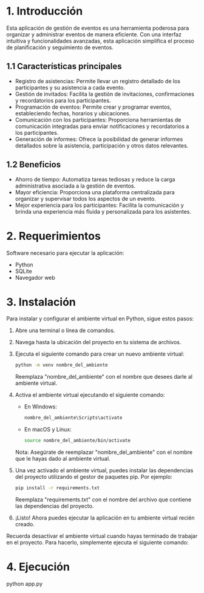 # 1. Introducción

Esta aplicación de gestión de eventos es una herramienta poderosa para organizar y administrar eventos de manera eficiente. Con una interfaz intuitiva y funcionalidades avanzadas, esta aplicación simplifica el proceso de planificación y seguimiento de eventos.

## 1.1 Características principales

- Registro de asistencias: Permite llevar un registro detallado de los participantes y su asistencia a cada evento.
- Gestión de invitados: Facilita la gestión de invitaciones, confirmaciones y recordatorios para los participantes.
- Programación de eventos: Permite crear y programar eventos, estableciendo fechas, horarios y ubicaciones.
- Comunicación con los participantes: Proporciona herramientas de comunicación integradas para enviar notificaciones y recordatorios a los participantes.
- Generación de informes: Ofrece la posibilidad de generar informes detallados sobre la asistencia, participación y otros datos relevantes.

## 1.2 Beneficios

- Ahorro de tiempo: Automatiza tareas tediosas y reduce la carga administrativa asociada a la gestión de eventos.
- Mayor eficiencia: Proporciona una plataforma centralizada para organizar y supervisar todos los aspectos de un evento.
- Mejor experiencia para los participantes: Facilita la comunicación y brinda una experiencia más fluida y personalizada para los asistentes.

# 2. Requerimientos

Software necesario para ejecutar la aplicación:

- Python
- SQLite
- Navegador web

# 3. Instalación

Para instalar y configurar el ambiente virtual en Python, sigue estos pasos:

1. Abre una terminal o línea de comandos.
2. Navega hasta la ubicación del proyecto en tu sistema de archivos.
3. Ejecuta el siguiente comando para crear un nuevo ambiente virtual:

    ```bash
    python -m venv nombre_del_ambiente
    ```

    Reemplaza "nombre_del_ambiente" con el nombre que desees darle al ambiente virtual.

4. Activa el ambiente virtual ejecutando el siguiente comando:

    - En Windows:

      ```bash
      nombre_del_ambiente\Scripts\activate
      ```

    - En macOS y Linux:

      ```bash
      source nombre_del_ambiente/bin/activate
      ```

    Nota: Asegúrate de reemplazar "nombre_del_ambiente" con el nombre que le hayas dado al ambiente virtual.

5. Una vez activado el ambiente virtual, puedes instalar las dependencias del proyecto utilizando el gestor de paquetes pip. Por ejemplo:

    ```bash
    pip install -r requirements.txt
    ```

    Reemplaza "requirements.txt" con el nombre del archivo que contiene las dependencias del proyecto.

6. ¡Listo! Ahora puedes ejecutar la aplicación en tu ambiente virtual recién creado.

Recuerda desactivar el ambiente virtual cuando hayas terminado de trabajar en el proyecto. Para hacerlo, simplemente ejecuta el siguiente comando:


# 4. Ejecución

python app.py
